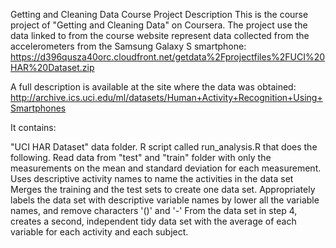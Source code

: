 Getting and Cleaning Data Course Project
Description
This is the course project of "Getting and Cleaning Data" on Coursera. The project use the data linked to from the course website represent data collected from the accelerometers from the Samsung Galaxy S smartphone: https://d396qusza40orc.cloudfront.net/getdata%2Fprojectfiles%2FUCI%20HAR%20Dataset.zip

A full description is available at the site where the data was obtained: http://archive.ics.uci.edu/ml/datasets/Human+Activity+Recognition+Using+Smartphones

It contains:

"UCI HAR Dataset" data folder.
R script called run_analysis.R that does the following.
Read data from "test" and "train" folder with only the measurements on the mean and standard deviation for each measurement.
Uses descriptive activity names to name the activities in the data set
Merges the training and the test sets to create one data set.
Appropriately labels the data set with descriptive variable names by lower all the variable names, and remove characters '()' and '-'
From the data set in step 4, creates a second, independent tidy data set with the average of each variable for each activity and each subject.
